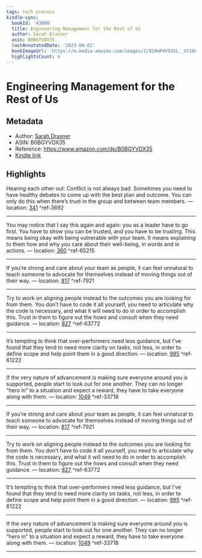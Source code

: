 ```yaml
---
tags: tech process
kindle-sync:
  bookId: '43898'
  title: Engineering Management for the Rest of Us
  author: Sarah Drasner
  asin: B0BGYVDX35
  lastAnnotatedDate: '2023-09-02'
  bookImageUrl: 'https://m.media-amazon.com/images/I/910mP4Y5dSL._SY160.jpg'
  highlightsCount: 6
---
```

# Engineering Management for the Rest of Us
## Metadata
* Author: [Sarah Drasner](https://www.amazon.comundefined)
* ASIN: B0BGYVDX35
* Reference: https://www.amazon.com/dp/B0BGYVDX35
* [Kindle link](kindle://book?action=open&asin=B0BGYVDX35)

## Highlights
Hearing each other out: Conflict is not always bad. Sometimes you need to have healthy debates to come up with the best plan and outcome. You can only do this when there’s trust in the group and between team members. — location: [341](kindle://book?action=open&asin=B0BGYVDX35&location=341) ^ref-3692

---
You may notice that I say this again and again: you as a leader have to go first. You have to show you can be trusted, and you have to be trusting. This means being okay with being vulnerable with your team. It means explaining to them how and why you care about their well-being, in words and in actions. — location: [360](kindle://book?action=open&asin=B0BGYVDX35&location=360) ^ref-65215

---

If you’re strong and care about your team as people, it can feel unnatural to teach someone to advocate for themselves instead of moving things out of their way. — location: [817](kindle://book?action=open&asin=B0BGYVDX35&location=817) ^ref-7921

---
Try to work on aligning people instead to the outcomes you are looking for from them. You don’t have to code it all yourself, you need to articulate why the code is necessary, and what it will need to do in order to accomplish this. Trust in them to figure out the hows and consult when they need guidance. — location: [827](kindle://book?action=open&asin=B0BGYVDX35&location=827) ^ref-63772

---
It’s tempting to think that over-performers need less guidance, but I’ve found that they tend to need more clarity on tasks, not less, in order to define scope and help point them in a good direction. — location: [995](kindle://book?action=open&asin=B0BGYVDX35&location=995) ^ref-61222

---
If the very nature of advancement is making sure everyone around you is supported, people start to look out for one another. They can no longer “hero in” to a situation and expect a reward, they have to take everyone along with them. — location: [1049](kindle://book?action=open&asin=B0BGYVDX35&location=1049) ^ref-33718

---

If you’re strong and care about your team as people, it can feel unnatural to teach someone to advocate for themselves instead of moving things out of their way. — location: [817](kindle://book?action=open&asin=B0BGYVDX35&location=817) ^ref-7921

---
Try to work on aligning people instead to the outcomes you are looking for from them. You don’t have to code it all yourself, you need to articulate why the code is necessary, and what it will need to do in order to accomplish this. Trust in them to figure out the hows and consult when they need guidance. — location: [827](kindle://book?action=open&asin=B0BGYVDX35&location=827) ^ref-63772

---
It’s tempting to think that over-performers need less guidance, but I’ve found that they tend to need more clarity on tasks, not less, in order to define scope and help point them in a good direction. — location: [995](kindle://book?action=open&asin=B0BGYVDX35&location=995) ^ref-61222

---
If the very nature of advancement is making sure everyone around you is supported, people start to look out for one another. They can no longer “hero in” to a situation and expect a reward, they have to take everyone along with them. — location: [1049](kindle://book?action=open&asin=B0BGYVDX35&location=1049) ^ref-33718

---
